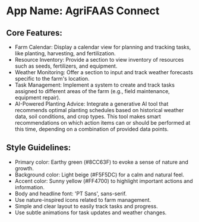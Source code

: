 # **App Name**: AgriFAAS Connect

## Core Features:

- Farm Calendar: Display a calendar view for planning and tracking tasks, like planting, harvesting, and fertilization.
- Resource Inventory: Provide a section to view inventory of resources such as seeds, fertilizers, and equipment.
- Weather Monitoring: Offer a section to input and track weather forecasts specific to the farm's location.
- Task Management: Implement a system to create and track tasks assigned to different areas of the farm (e.g., field maintenance, equipment repair).
- AI-Powered Planting Advice: Integrate a generative AI tool that recommends optimal planting schedules based on historical weather data, soil conditions, and crop types. This tool makes smart recommendations on which action items can or should be performed at this time, depending on a combination of provided data points.

## Style Guidelines:

- Primary color: Earthy green (#8CC63F) to evoke a sense of nature and growth.
- Background color: Light beige (#F5F5DC) for a calm and natural feel.
- Accent color: Sunny yellow (#FF4700) to highlight important actions and information.
- Body and headline font: 'PT Sans', sans-serif.
- Use nature-inspired icons related to farm management.
- Simple and clear layout to easily track tasks and progress.
- Use subtle animations for task updates and weather changes.